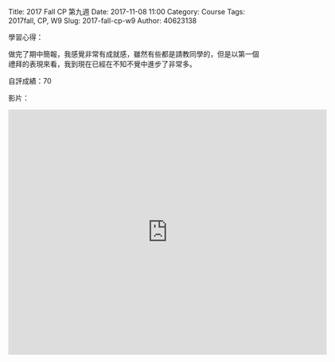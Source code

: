 Title: 2017 Fall CP 第九週
Date: 2017-11-08 11:00
Category: Course
Tags: 2017fall, CP, W9
Slug: 2017-fall-cp-w9
Author: 40623138


<!-- PELICAN_END_SUMMARY -->

學習心得： 

做完了期中簡報，我感覺非常有成就感，雖然有些都是請教同學的，但是以第一個禮拜的表現來看，我到現在已經在不知不覺中進步了非常多。

自評成績：70

影片：

<iframe src="https://player.vimeo.com/video/241890210" width="640" height="492" frameborder="0" webkitallowfullscreen mozallowfullscreen allowfullscreen></iframe>
